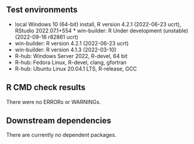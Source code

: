 ## Test environments
* local Windows 10 (64-bit) install, R version 4.2.1 (2022-06-23 ucrt), RStudio 2022.07.1+554 * win-builder: R Under development (unstable) (2022-09-16 r82861 ucrt)
* win-builder: R version 4.2.1 (2022-06-23 ucrt)
* win-builder: R version 4.1.3 (2022-03-10)
* R-hub: Windows Server 2022, R-devel, 64 bit
* R-hub: Fedora Linux, R-devel, clang, gfortran
* R-hub: Ubuntu Linux 20.04.1 LTS, R-release, GCC

## R CMD check results
There were no ERRORs or WARNINGs.

## Downstream dependencies
There are currently no dependent packages.
